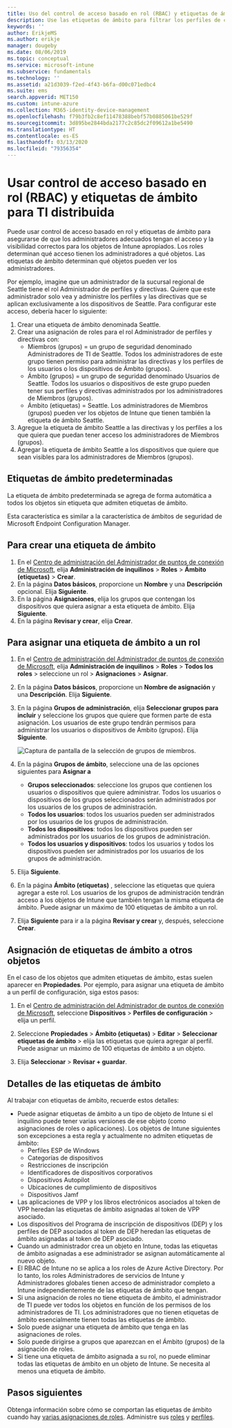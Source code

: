```yaml
---
title: Uso del control de acceso basado en rol (RBAC) y etiquetas de ámbito para TI distribuida en Intune | Microsoft Docs
description: Use las etiquetas de ámbito para filtrar los perfiles de configuración por roles específicos.
keywords: ''
author: ErikjeMS
ms.author: erikje
manager: dougeby
ms.date: 08/06/2019
ms.topic: conceptual
ms.service: microsoft-intune
ms.subservice: fundamentals
ms.technology: ''
ms.assetid: a21d3039-f2ed-4f43-b6fa-d00c071edbc4
ms.suite: ems
search.appverid: MET150
ms.custom: intune-azure
ms.collection: M365-identity-device-management
ms.openlocfilehash: f79b3fb2c8ef11478388bebf57b0885061be529f
ms.sourcegitcommit: 3d895be2844bda2177c2c85dc2f09612a1be5490
ms.translationtype: HT
ms.contentlocale: es-ES
ms.lasthandoff: 03/13/2020
ms.locfileid: "79356354"
---
```

# <a name="use-role-based-access-control-rbac-and-scope-tags-for-distributed-it"></a>Usar control de acceso basado en rol (RBAC) y etiquetas de ámbito para TI distribuida

Puede usar control de acceso basado en rol y etiquetas de ámbito para asegurarse de que los administradores adecuados tengan el acceso y la visibilidad correctos para los objetos de Intune apropiados. Los roles determinan qué acceso tienen los administradores a qué objetos. Las etiquetas de ámbito determinan qué objetos pueden ver los administradores.

Por ejemplo, imagine que un administrador de la sucursal regional de Seattle tiene el rol Administrador de perfiles y directivas. Quiere que este administrador solo vea y administre los perfiles y las directivas que se aplican exclusivamente a los dispositivos de Seattle. Para configurar este acceso, debería hacer lo siguiente:

1. Crear una etiqueta de ámbito denominada Seattle.
2. Crear una asignación de roles para el rol Administrador de perfiles y directivas con: 
    - Miembros (grupos) = un grupo de seguridad denominado Administradores de TI de Seattle. Todos los administradores de este grupo tienen permiso para administrar las directivas y los perfiles de los usuarios o los dispositivos de Ámbito (grupos).
    - Ámbito (grupos) = un grupo de seguridad denominado Usuarios de Seattle. Todos los usuarios o dispositivos de este grupo pueden tener sus perfiles y directivas administrados por los administradores de Miembros (grupos). 
    - Ámbito (etiquetas) = Seattle. Los administradores de Miembros (grupos) pueden ver los objetos de Intune que tienen también la etiqueta de ámbito Seattle.
3. Agregue la etiqueta de ámbito Seattle a las directivas y los perfiles a los que quiera que puedan tener acceso los administradores de Miembros (grupos).
4. Agregar la etiqueta de ámbito Seattle a los dispositivos que quiere que sean visibles para los administradores de Miembros (grupos). 

## <a name="default-scope-tag"></a>Etiquetas de ámbito predeterminadas
La etiqueta de ámbito predeterminada se agrega de forma automática a todos los objetos sin etiqueta que admiten etiquetas de ámbito.

Esta característica es similar a la característica de ámbitos de seguridad de Microsoft Endpoint Configuration Manager. 

## <a name="to-create-a-scope-tag"></a>Para crear una etiqueta de ámbito

1. En el [Centro de administración del Administrador de puntos de conexión de Microsoft](https://go.microsoft.com/fwlink/?linkid=2109431), elija **Administración de inquilinos** > **Roles** > **Ámbito (etiquetas)**  > **Crear**.
2. En la página **Datos básicos**, proporcione un **Nombre** y una **Descripción** opcional. Elija **Siguiente**.
3. En la página **Asignaciones**, elija los grupos que contengan los dispositivos que quiera asignar a esta etiqueta de ámbito. Elija **Siguiente**.
4. En la página **Revisar y crear**, elija **Crear**.

## <a name="to-assign-a-scope-tag-to-a-role"></a>Para asignar una etiqueta de ámbito a un rol

1. En el [Centro de administración del Administrador de puntos de conexión de Microsoft](https://go.microsoft.com/fwlink/?linkid=2109431), elija **Administración de inquilinos** > **Roles** > **Todos los roles** > seleccione un rol > **Asignaciones** > **Asignar**.
2. En la página **Datos básicos**, proporcione un **Nombre de asignación** y una **Descripción**. Elija **Siguiente**.
3. En la página **Grupos de administración**, elija **Seleccionar grupos para incluir** y seleccione los grupos que quiere que formen parte de esta asignación. Los usuarios de este grupo tendrán permisos para administrar los usuarios o dispositivos de Ámbito (grupos). Elija **Siguiente**.

    ![Captura de pantalla de la selección de grupos de miembros.](./media/scope-tags/select-member-groups.png)

4. En la página **Grupos de ámbito**, seleccione una de las opciones siguientes para **Asignar a**
    - **Grupos seleccionados**: seleccione los grupos que contienen los usuarios o dispositivos que quiere administrar. Todos los usuarios o dispositivos de los grupos seleccionados serán administrados por los usuarios de los grupos de administración.
    - **Todos los usuarios**: todos los usuarios pueden ser administrados por los usuarios de los grupos de administración.
    - **Todos los dispositivos**: todos los dispositivos pueden ser administrados por los usuarios de los grupos de administración.
    - **Todos los usuarios y dispositivos**: todos los usuarios y todos los dispositivos pueden ser administrados por los usuarios de los grupos de administración.

5. Elija **Siguiente**.
6. En la página **Ámbito (etiquetas)** , seleccione las etiquetas que quiera agregar a este rol. Los usuarios de los grupos de administración tendrán acceso a los objetos de Intune que también tengan la misma etiqueta de ámbito. Puede asignar un máximo de 100 etiquetas de ámbito a un rol.
7. Elija **Siguiente** para ir a la página **Revisar y crear** y, después, seleccione **Crear**.

## <a name="assign-scope-tags-to-other-objects"></a>Asignación de etiquetas de ámbito a otros objetos

En el caso de los objetos que admiten etiquetas de ámbito, estas suelen aparecer en **Propiedades**. Por ejemplo, para asignar una etiqueta de ámbito a un perfil de configuración, siga estos pasos:

1. En el [Centro de administración del Administrador de puntos de conexión de Microsoft](https://go.microsoft.com/fwlink/?linkid=2109431), seleccione **Dispositivos** > **Perfiles de configuración** > elija un perfil.

2. Seleccione **Propiedades** > **Ámbito (etiquetas)**  > **Editar** > **Seleccionar etiquetas de ámbito** > elija las etiquetas que quiera agregar al perfil. Puede asignar un máximo de 100 etiquetas de ámbito a un objeto.
4. Elija **Seleccionar** > **Revisar + guardar**.

## <a name="scope-tag-details"></a>Detalles de las etiquetas de ámbito
Al trabajar con etiquetas de ámbito, recuerde estos detalles: 

- Puede asignar etiquetas de ámbito a un tipo de objeto de Intune si el inquilino puede tener varias versiones de ese objeto (como asignaciones de roles o aplicaciones).
  Los objetos de Intune siguientes son excepciones a esta regla y actualmente no admiten etiquetas de ámbito:
    - Perfiles ESP de Windows
    - Categorías de dispositivos
    - Restricciones de inscripción
    - Identificadores de dispositivos corporativos
    - Dispositivos Autopilot
    - Ubicaciones de cumplimiento de dispositivos
    - Dispositivos Jamf
- Las aplicaciones de VPP y los libros electrónicos asociados al token de VPP heredan las etiquetas de ámbito asignadas al token de VPP asociado.
- Los dispositivos del Programa de inscripción de dispositivos (DEP) y los perfiles de DEP asociados al token de DEP heredan las etiquetas de ámbito asignadas al token de DEP asociado.
- Cuando un administrador crea un objeto en Intune, todas las etiquetas de ámbito asignadas a ese administrador se asignan automáticamente al nuevo objeto.
- El RBAC de Intune no se aplica a los roles de Azure Active Directory. Por lo tanto, los roles Administradores de servicios de Intune y Administradores globales tienen acceso de administrador completo a Intune independientemente de las etiquetas de ámbito que tengan.
- Si una asignación de roles no tiene etiqueta de ámbito, el administrador de TI puede ver todos los objetos en función de los permisos de los administradores de TI. Los administradores que no tienen etiquetas de ámbito esencialmente tienen todas las etiquetas de ámbito.
- Solo puede asignar una etiqueta de ámbito que tenga en las asignaciones de roles.
- Solo puede dirigirse a grupos que aparezcan en el Ámbito (grupos) de la asignación de roles.
- Si tiene una etiqueta de ámbito asignada a su rol, no puede eliminar todas las etiquetas de ámbito en un objeto de Intune. Se necesita al menos una etiqueta de ámbito.

## <a name="next-steps"></a>Pasos siguientes

Obtenga información sobre cómo se comportan las etiquetas de ámbito cuando hay [varias asignaciones de roles](role-based-access-control.md#multiple-role-assignments).
Administre sus [roles](role-based-access-control.md) y [perfiles](../configuration/device-profile-assign.md).


